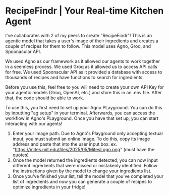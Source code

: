 # RecipeFindr | Your Real-time Kitchen Agent
I've collaborates with 2 of my peers to create "RecipeFindr"! This is an agentic model that takes a user's image of their ingredients and creates a couple of recipes for them to follow. This model uses Agno, Groq, and Spoonacular API.

We used Agno as our framework as it allowed our agents to work together in a seemless process. We used Groq as it allowed us to access API calls for free. We used Spoonacular API as it provided a database with access to thousands of recipes and have functions to search for ingredients.

Before you use this, feel free to you will need to create your own API Key for your agentic models (Groq, OpenAI, etc.) and store this in an .env file. After that, the code should be able to work.

To use this, you first need to set up your Agno PLayground. You can do this by inputting "ag setup" in your terminal. Afterwards, you can access the workflow in Agno's PLayground. Once you have that set up, you can start interacting with our agents!

1. Enter your image path. Due to Agno's Playground only accepting textual input, you must submit an online image. To do this, copy its image address and paste that into the user input box.
       ex. "https://mites.mit.edu/files/2025/05/MitesLogo.png" (must have the quotes)
3. Once the model returned the ingredients detected, you can now input different ingredients that were missed or mistakenly identified. Follow the instructions given by the model to change your ingredients list.
4. Once you've finished your list, tell the model that you've completed your list of ingredients and now you can generate a couple of recipes to optimize ingredients in your fridge!

